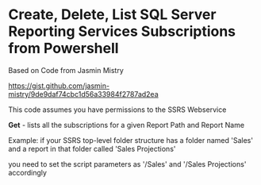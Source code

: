 # Create, Delete, List SQL Server Reporting Services Subscriptions from Powershell

Based on Code from Jasmin Mistry

https://gist.github.com/jasmin-mistry/9de9daf74cbc1d56a33984f2787ad2ea

This code assumes you have permissions to the SSRS Webservice

<b>Get</b> -  lists all the subscriptions for a given Report Path and Report Name

Example: if your SSRS top-level folder structure has a folder named 'Sales' and a report in that folder called 'Sales Projections'

you need to set the script parameters as '/Sales' and '/Sales Projections' accordingly
